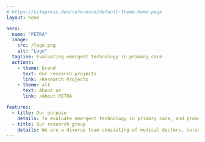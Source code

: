 ```yaml
---
# https://vitepress.dev/reference/default-theme-home-page
layout: home

hero:
  name: "PETRA"
  image:
    src: /logo.png
    alt: "Logo"
  tagline: Evaluating emergent technology in primary care
  actions:
    - theme: brand
      text: Our research projects
      link: /Research Projects
    - theme: alt
      text: About us
      link: /About PETRA

features:
  - title: Our purpose
    details: To evaluate emergent technology in primary care, and promote its implementation in a way that benefits society.
  - title: Our research group
    details: We are a diverse team consisting of medical doctors, nurses, a computer science student, and other collaborators. While our group is primarily based at the University of Gothenburg, we also include members and partners from various universities across Sweden.
---
```

